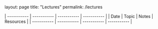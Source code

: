 layout: page
title: "Lectures"
permalink: /lectures

| ----------- | ----------- | ----------- | ----------- |
| Date | Topic | Notes | Resources |
| ----------- | ----------- | ----------- | ----------- |
